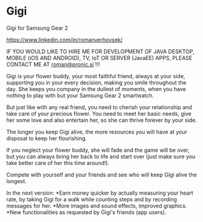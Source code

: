 # Gigi
Gigi for Samsung Gear 2

https://www.linkedin.com/in/romanverhovsek/

IF YOU WOULD LIKE TO HIRE ME FOR DEVELOPMENT OF JAVA DESKTOP, MOBILE (iOS AND ANDROID), TV, IoT OR SERVER (JavaEE) APPS, PLEASE CONTACT ME AT roman@pronic.si !!!

Gigi is your flower buddy, your most faithful friend, always at your side, supporting you in your every decision, making you smile throughout the day. She keeps you company in the dullest of moments, when you have nothing to play with but your Samsung Gear 2 smartwatch.

But just like with any real friend, you need to cherish your relationship and take care of your precious flower. You need to meet her basic needs, give her some love and also entertain her, so she can thrive forever by your side.

The longer you keep Gigi alive, the more resources you will have at your disposal to keep her flourishing.

If you neglect your flower buddy, she will fade and the game will be over, but you can always bring her back to life and start over (just make sure you take better care of her this time around!). 

Compete with yourself and your friends and see who will keep Gigi alive the longest.

In the next version: *Earn money quicker by actually measuring your heart rate, by taking Gigi for a walk while counting steps and by recording messages for her. *More images and sound effects, improved graphics. *New functionalities as requested by Gigi's friends (app users).
